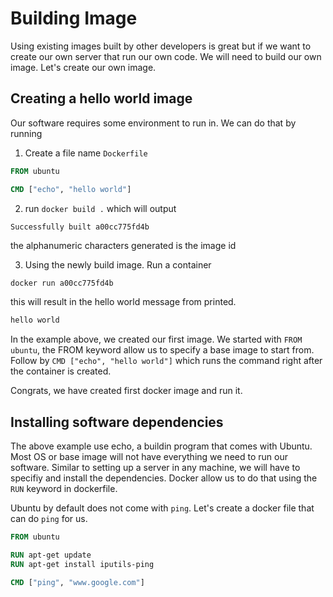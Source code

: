 # Building Image

Using existing images built by other developers is great but if we want to create our own server that run our own code. We will need to build our own image. Let's create our own image. 

## Creating a hello world image
Our software requires some environment to run in. We can do that by running 

1. Create a file name `Dockerfile`
```dockerfile
FROM ubuntu

CMD ["echo", "hello world"]
```

2. run `docker build .` which will output 

```sh
Successfully built a00cc775fd4b
```

the alphanumeric characters generated is the image id

3. Using the newly build image. Run a container

`docker run a00cc775fd4b`

this will result in the hello world message from printed.

```sh
hello world
```

In the example above, we created our first image. 
We started with `FROM ubuntu`, the FROM keyword allow us to specify a base image to start from.
Follow by `CMD ["echo", "hello world"]` which runs the command right after the container is created. 

Congrats, we have created first docker image and run it.

## Installing software dependencies

The above example use echo, a buildin program that comes with Ubuntu. Most OS or base image will not have everything we need to run our software. Similar to setting up a server in any machine, we will have to specifiy and install the dependencies. Docker allow us to do that using the `RUN` keyword in dockerfile.

Ubuntu by default does not come with `ping`. Let's create a docker file that can do `ping` for us.

```Dockerfile
FROM ubuntu

RUN apt-get update
RUN apt-get install iputils-ping

CMD ["ping", "www.google.com"]
```

